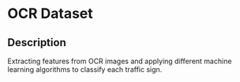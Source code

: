 # OCR Dataset

## Description
Extracting features from OCR images and applying different machine learning algorithms to classify each traffic sign.
